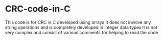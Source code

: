 # CRC-code-in-C
This code is for CRC in C developed using arrays
It does not invlove any string operations and is completely developed in integer data types
It is not very complex and consist of various comments for helping to read the code
